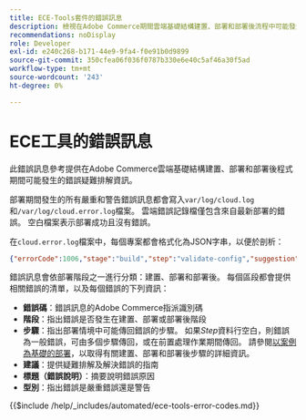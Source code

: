 ```yaml
---
title: ECE-Tools套件的錯誤訊息
description: 檢視在Adobe Commerce期間雲端基礎結構建置、部署和部署後流程中可能發生的錯誤代碼和訊息清單。
recommendations: noDisplay
role: Developer
exl-id: e240c268-b171-44e9-9fa4-f0e91b0d9899
source-git-commit: 350cfea06f036f0787b330e6e40c5af46a30f5ad
workflow-type: tm+mt
source-wordcount: '243'
ht-degree: 0%

---
```


# ECE工具的錯誤訊息

此錯誤訊息參考提供在Adobe Commerce雲端基礎結構建置、部署和部署後程式期間可能發生的錯誤疑難排解資訊。

部署期間發生的所有嚴重和警告錯誤訊息都會寫入`var/log/cloud.log`和`/var/log/cloud.error.log`檔案。 雲端錯誤記錄檔僅包含來自最新部署的錯誤。 空白檔案表示部署成功且沒有錯誤。

在`cloud.error.log`檔案中，每個專案都會格式化為JSON字串，以便於剖析：

```json
{"errorCode":1006,"stage":"build","step":"validate-config","suggestion":"No stores/website/locales found in config.php\n  To speed up the deploy process do the following:\n  1. Using SSH, log in to your Magento Cloud account\n  2. Run \"php ./vendor/bin/ece-tools config:dump\"\n  3. Using SCP, copy the app/etc/config.php file to your local repository\n  4. Add, commit, and push your changes to the app/etc/config.php file","title":"The configured state is not ideal","type":"warning"}
```

錯誤訊息會依部署階段之一進行分類：建置、部署和部署後。 每個區段都會提供相關錯誤的清單，以及每個錯誤的下列資訊：

- **錯誤碼**：錯誤訊息的Adobe Commerce指派識別碼
- **階段**：指出錯誤是否發生在建置、部署或部署後階段
- **步驟**：指出部署情境中可能傳回錯誤的步驟。 如果&#x200B;_Step_&#x200B;資料行空白，則錯誤為一般錯誤，可由多個步驟傳回，或在前置處理作業期間傳回。 請參閱[以案例為基礎的部署](../deploy/scenario-based.md)，以取得有關建置、部署和部署後步驟的詳細資訊。
- **建議**：提供疑難排解及解決錯誤的指南
- **標題（錯誤說明）**：摘要說明錯誤原因
- **型別**：指出錯誤是嚴重錯誤還是警告

{{$include /help/_includes/automated/ece-tools-error-codes.md}}
